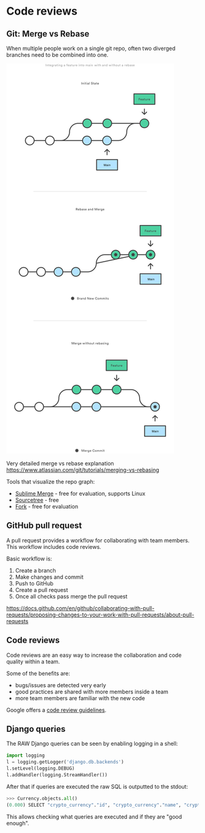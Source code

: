 # Code reviews

## Git: Merge vs Rebase

When multiple people work on a single git repo, often two diverged branches need to be combined into one.

![merge vs rebase](merge-vs-rebase.svg)

Very detailed merge vs rebase explanation https://www.atlassian.com/git/tutorials/merging-vs-rebasing

Tools that visualize the repo graph:

- [Sublime Merge](https://www.sublimemerge.com) - free for evaluation, supports Linux
- [Sourcetree](https://www.sourcetreeapp.com) - free
- [Fork](https://git-fork.com) - free for evaluation 

## GitHub pull request

A pull request provides a workflow for collaborating with team members. This workflow includes code reviews. 

Basic workflow is:

1. Create a branch
2. Make changes and commit
3. Push to GitHub
4. Create a pull request
5. Once all checks pass merge the pull request

https://docs.github.com/en/github/collaborating-with-pull-requests/proposing-changes-to-your-work-with-pull-requests/about-pull-requests


## Code reviews

Code reviews are an easy way to increase the collaboration and code quality within a team.

Some of the benefits are:

* bugs/issues are detected very early
* good practices are shared with more members inside a team
* more team members are familiar with the new code

Google offers a [code review guidelines](https://google.github.io/eng-practices/review/reviewer/). 

## Django queries

The RAW Django queries can be seen by enabling logging in a shell:

```python
import logging
l = logging.getLogger('django.db.backends')
l.setLevel(logging.DEBUG)
l.addHandler(logging.StreamHandler())
```

After that if queries are executed the raw SQL is outputted to the stdout:

```python
>>> Currency.objects.all()
(0.000) SELECT "crypto_currency"."id", "crypto_currency"."name", "crypto_currency"."price", "crypto_currency"."code", "crypto_currency"."supply" FROM "crypto_currency" LIMIT 21; args=()
```

This allows checking what queries are executed and if they are "good enough".